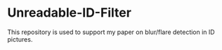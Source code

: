 # Unreadable-ID-Filter
This repository is used to support my paper on blur/flare detection in ID pictures.

